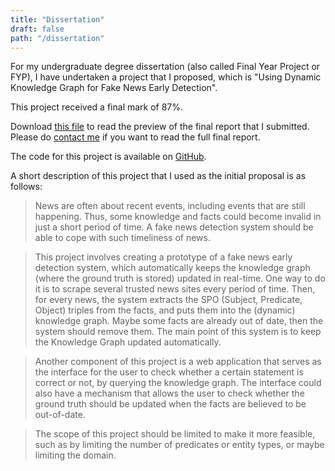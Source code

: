 ```yaml
---
title: "Dissertation"
draft: false
path: "/dissertation"
---
```


For my undergraduate degree dissertation (also called Final Year Project or FYP), I have undertaken a project that I proposed, 
which is "Using Dynamic Knowledge Graph for Fake News Early Detection".

This project received a final mark of 87%.

Download [this file](report-preview.pdf) to read the preview of the final report that I submitted.
Please do [contact me](/contact) if you want to read the full final report.

The code for this project is available on [GitHub](https://github.com/albertus-andito/fake-news-detection).

A short description of this project that I used as the initial proposal is as follows:

> News are often about recent events, including events that are still happening. Thus, some knowledge and facts could become 
invalid in just a short period of time. A fake news detection system should be able to cope with such timeliness of news.

> This project involves creating a prototype of a fake news early detection system, which automatically keeps 
the knowledge graph (where the ground truth is stored) updated in real-time. One way to do it is to scrape several trusted 
news sites every period of time. Then, for every news, the system extracts the SPO (Subject, Predicate, Object) triples 
from the facts, and puts them into the (dynamic) knowledge graph. Maybe some facts are already out of date, then the system 
should remove them. The main point of this system is to keep the Knowledge Graph updated automatically.

> Another component of this project is a web application that serves as the interface for the user to check whether a certain 
statement is correct or not, by querying the knowledge graph. The interface could also have a mechanism that allows the 
user to check whether the ground truth should be updated when the facts are believed to be out-of-date.

> The scope of this project should be limited to make it more feasible, such as by limiting the number of predicates or 
entity types, or maybe limiting the domain.


